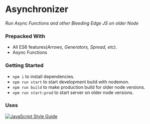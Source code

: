 # Asynchronizer

_Run Async Functions and other Bleeding Edge JS on older Node_

### Prepacked With

- All ES6 features(_Arrows, Generators, Spread, etc_).
- Async Functions

### Getting Started

- `npm i` to install dependencies.
- `npm run start` to start development build with nodemon.
- `npm run build` to make production build for older node versions.
- `npm run start:prod` to start server on older node versions.

### Uses

[![JavaScript Style Guide](https://cdn.rawgit.com/standard/standard/master/badge.svg)](https://github.com/standard/standard)
